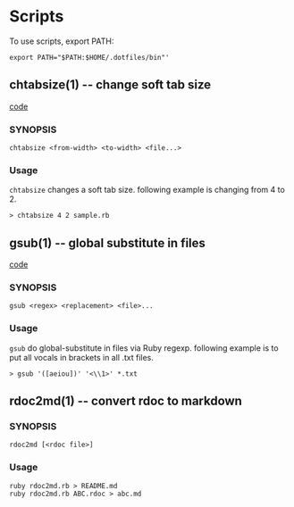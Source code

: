 
Scripts
==========

To use scripts, export PATH:

    export PATH="$PATH:$HOME/.dotfiles/bin"'



## chtabsize(1) -- change soft tab size

[code](https://github.com/TeX2e/dotfiles/blob/master/ruby/chtabsize.rb)

### SYNOPSIS

    chtabsize <from-width> <to-width> <file...>

### Usage

`chtabsize` changes a soft tab size. following example is changing from 4 to 2.

    > chtabsize 4 2 sample.rb




## gsub(1) -- global substitute in files

[code](https://github.com/TeX2e/dotfiles/blob/master/ruby/gsub.rb)

### SYNOPSIS

    gsub <regex> <replacement> <file>...

### Usage

`gsub` do global-substitute in files via Ruby regexp.
following example is to put all vocals in brackets in all .txt files.

    > gsub '([aeiou])' '<\\1>' *.txt




## rdoc2md(1) -- convert rdoc to markdown

### SYNOPSIS

    rdoc2md [<rdoc file>]

### Usage

    ruby rdoc2md.rb > README.md
    ruby rdoc2md.rb ABC.rdoc > abc.md


